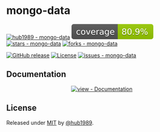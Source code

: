 # mongo-data
[![hub1989 - mongo-data](https://img.shields.io/static/v1?label=hub1989&message=mongo-data&color=blue&logo=github)](https://github.com/hub1989/mongo-data "Go to GitHub repo")
![Coverage](https://github.com/hub1989/mongo-data/blob/badge/badge.svg?branch=badge)
[![stars - mongo-data](https://img.shields.io/github/stars/hub1989/mongo-data?style=social)](https://github.com/hub1989/mongo-data)
[![forks - mongo-data](https://img.shields.io/github/forks/hub1989/mongo-data?style=social)](https://github.com/hub1989/mongo-data)

[![GitHub release](https://img.shields.io/github/release/hub1989/mongo-data?include_prereleases=&sort=semver&color=blue)](https://github.com/hub1989/mongo-data/releases/)
[![License](https://img.shields.io/badge/License-MIT-blue)](#license)
[![issues - mongo-data](https://img.shields.io/github/issues/hub1989/mongo-data)](https://github.com/hub1989/mongo-data/issues)

<div align="center">





</div>

## Documentation

<div align="center">

[![view - Documentation](https://img.shields.io/badge/view-Documentation-blue?style=for-the-badge)](/docs/ "Go to project documentation")

</div>


## License

Released under [MIT](/LICENSE) by [@hub1989](https://github.com/hub1989).

